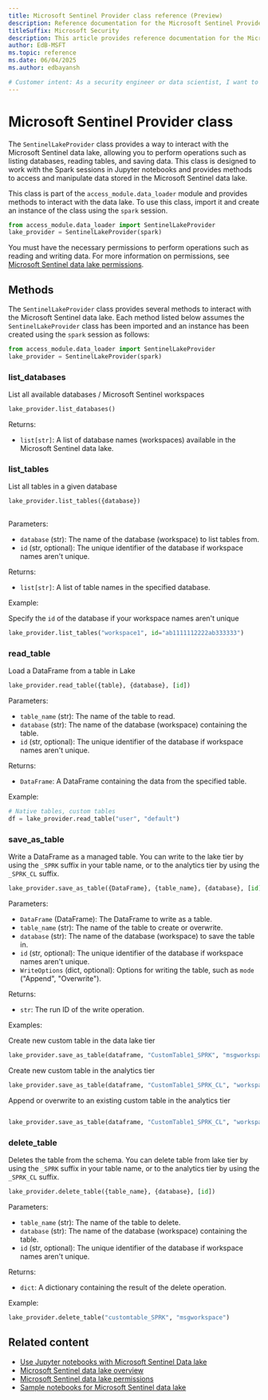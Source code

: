 ```yaml
---  
title: Microsoft Sentinel Provider class reference (Preview)
description: Reference documentation for the Microsoft Sentinel Provider class, which allows you to connect to the Microsoft Sentinel data lake and perform various operations.
titleSuffix: Microsoft Security  
description: This article provides reference documentation for the Microsoft Sentinel Provider class. Tis class allows you to connect to the Microsoft Sentinel data lake and perform various operations such as listing databases, reading tables, and saving data.
author: EdB-MSFT
ms.topic: reference 
ms.date: 06/04/2025
ms.author: edbayansh  

# Customer intent: As a security engineer or data scientist, I want to understand how to use the Microsoft Sentinel Provider class to connect to the Microsoft Sentinel data lake and perform operations such as listing databases, reading tables, and saving data.
---
```

 

# Microsoft Sentinel Provider class 

The `SentinelLakeProvider` class provides a way to interact with the Microsoft Sentinel data lake, allowing you to perform operations such as listing databases, reading tables, and saving data. This class is designed to work with the Spark sessions in Jupyter notebooks and provides methods to access and manipulate data stored in the Microsoft Sentinel data lake. 

This class is part of the `access_module.data_loader` module and provides methods to interact with the data lake. To use this class, import it and create an instance of the class using the `spark` session.

```python
from access_module.data_loader import SentinelLakeProvider
lake_provider = SentinelLakeProvider(spark)    
```
You must have the necessary permissions to perform operations such as reading and writing data. For more information on permissions, see [Microsoft Sentinel data lake permissions](./sentinel-lake-permissions.md).

## Methods

The `SentinelLakeProvider` class provides several methods to interact with the Microsoft Sentinel data lake. 
Each method listed below assumes the `SentinelLakeProvider` class has been imported and an instance has been created using the `spark` session as follows:

```python
from access_module.data_loader import SentinelLakeProvider
lake_provider = SentinelLakeProvider(spark)
```

### list_databases

List all available databases / Microsoft Sentinel workspaces 

```python
lake_provider.list_databases()    
```

Returns:
- `list[str]`: A list of database names (workspaces) available in the Microsoft Sentinel data lake.    
 
### list_tables

List all tables in a given database

```python
lake_provider.list_tables({database})
   
```

Parameters:
- `database` (str): The name of the database (workspace) to list tables from.
- `id` (str, optional): The unique identifier of the database if workspace names aren't unique.

Returns:
- `list[str]`: A list of table names in the specified database.

Example:

Specify the `id` of the database if your workspace names aren't unique

```python
lake_provider.list_tables("workspace1", id="ab1111112222ab333333")
```


### read_table

Load a DataFrame from a table in Lake

```python
lake_provider.read_table({table}, {database}, [id])
```

Parameters:
- `table_name` (str): The name of the table to read.
- `database` (str): The name of the database (workspace) containing the table.
- `id` (str, optional): The unique identifier of the database if workspace names aren't unique.

Returns:
- `DataFrame`: A DataFrame containing the data from the specified table.

Example:
```python
# Native tables, custom tables
df = lake_provider.read_table("user", "default")
```

### save_as_table

Write a DataFrame as a managed table. You can write to the lake tier by using the `_SPRK` suffix in your table name, or to the analytics tier by using the `_SPRK_CL` suffix.                

```python
lake_provider.save_as_table({DataFrame}, {table_name}, {database}, [id], [WriteOptions])
```

Parameters:
- `DataFrame` (DataFrame): The DataFrame to write as a table.
- `table_name` (str): The name of the table to create or overwrite.
- `database` (str): The name of the database (workspace) to save the table in.
- `id` (str, optional): The unique identifier of the database if workspace names aren't unique.
- `WriteOptions` (dict, optional): Options for writing the table, such as `mode` ("Append", "Overwrite").

Returns:
- `str`: The run ID of the write operation.

Examples:

Create new custom table in the data lake tier

```python
lake_provider.save_as_table(dataframe, "CustomTable1_SPRK", "msgworkspace1")
```

Create new custom table in the analytics tier
```python
lake_provider.save_as_table(dataframe, "CustomTable1_SPRK_CL", "workspace1")
```

Append or overwrite to an existing custom table in the analytics tier
```python

lake_provider.save_as_table(dataframe, "CustomTable1_SPRK_CL", "workspace1", mode:"Append")
```

### delete_table

Deletes the table from the schema. You can delete table from lake tier by using the `_SPRK` suffix in your table name, or to the analytics tier by using the `_SPRK_CL` suffix.   

```python
lake_provider.delete_table({table_name}, {database}, [id])
```
Parameters:
- `table_name` (str): The name of the table to delete.
- `database` (str): The name of the database (workspace) containing the table.
- `id` (str, optional): The unique identifier of the database if workspace names aren't unique.

Returns:
- `dict`: A dictionary containing the result of the delete operation.

Example:
```python
lake_provider.delete_table("customtable_SPRK", "msgworkspace")
``` 


## Related content

- [Use Jupyter notebooks with Microsoft Sentinel Data lake](./spark-notebooks.md)
- [Microsoft Sentinel data lake overview](./sentinel-lake-overview.md)
- [Microsoft Sentinel data lake permissions](./sentinel-lake-permissions.md)
- [Sample notebooks for Microsoft Sentinel data lake](./notebook-examples.md)
